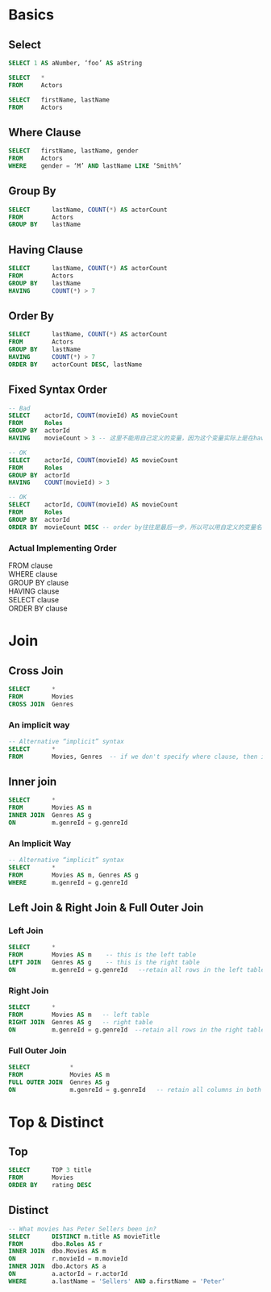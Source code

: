
# Basics

## Select
```sql
SELECT 1 AS aNumber, ‘foo’ AS aString

SELECT   *
FROM     Actors

SELECT   firstName, lastName
FROM     Actors
```

## Where Clause
```sql
SELECT   firstName, lastName, gender
FROM     Actors
WHERE    gender = ‘M’ AND lastName LIKE ‘Smith%’
```

## Group By
```sql
SELECT      lastName, COUNT(*) AS actorCount
FROM        Actors
GROUP BY    lastName
```

## Having Clause
```sql
SELECT      lastName, COUNT(*) AS actorCount
FROM        Actors
GROUP BY    lastName
HAVING      COUNT(*) > 7
```

## Order By
```sql 
SELECT      lastName, COUNT(*) AS actorCount
FROM        Actors
GROUP BY    lastName
HAVING      COUNT(*) > 7
ORDER BY    actorCount DESC, lastName
```

## Fixed Syntax Order
```sql
-- Bad
SELECT    actorId, COUNT(movieId) AS movieCount
FROM      Roles
GROUP BY  actorId
HAVING    movieCount > 3 -- 这里不能用自己定义的变量，因为这个变量实际上是在having clause之后被define的

-- OK
SELECT    actorId, COUNT(movieId) AS movieCount
FROM      Roles
GROUP BY  actorId
HAVING    COUNT(movieId) > 3

-- OK
SELECT    actorId, COUNT(movieId) AS movieCount
FROM      Roles
GROUP BY  actorId
ORDER BY  movieCount DESC -- order by往往是最后一步，所以可以用自定义的变量名
```

### Actual Implementing Order
FROM clause  
WHERE clause  
GROUP BY clause  
HAVING clause  
SELECT clause  
ORDER BY clause  

# Join
## Cross Join
```sql
SELECT      *
FROM        Movies
CROSS JOIN  Genres
```
### An implicit way
```sql
-- Alternative “implicit” syntax
SELECT      *
FROM        Movies, Genres  -- if we don't specify where clause, then its a cross join in default.
```

## Inner join
```sql
SELECT      *
FROM        Movies AS m
INNER JOIN  Genres AS g
ON          m.genreId = g.genreId
```
### An Implicit Way
```sql
-- Alternative “implicit” syntax
SELECT      *
FROM        Movies AS m, Genres AS g
WHERE       m.genreId = g.genreId
```
## Left Join & Right Join & Full Outer Join
### Left Join
```sql
SELECT      *
FROM        Movies AS m    -- this is the left table
LEFT JOIN   Genres AS g    -- this is the right table
ON          m.genreId = g.genreId   --retain all rows in the left table, add null to the joined rows from the right table
```
### Right Join
```sql
SELECT      *
FROM        Movies AS m   -- left table
RIGHT JOIN  Genres AS g   -- right table
ON          m.genreId = g.genreId  --retain all rows in the right table, add null to the joined rows from the left table
```
### Full Outer Join
```sql
SELECT           *
FROM             Movies AS m
FULL OUTER JOIN  Genres AS g
ON               m.genreId = g.genreId   -- retain all columns in both tables. match as more as possible, others as null
```

# Top & Distinct
## Top
```sql
SELECT      TOP 3 title
FROM        Movies
ORDER BY    rating DESC
```
## Distinct
```sql
-- What movies has Peter Sellers been in?
SELECT      DISTINCT m.title AS movieTitle
FROM        dbo.Roles AS r
INNER JOIN  dbo.Movies AS m
ON          r.movieId = m.movieId
INNER JOIN  dbo.Actors AS a
ON          a.actorId = r.actorId
WHERE       a.lastName = 'Sellers' AND a.firstName = 'Peter‘
```
